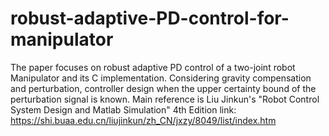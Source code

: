 # robust-adaptive-PD-control-for-manipulator
The paper focuses on robust adaptive PD control of a two-joint robot Manipulator and its C implementation. Considering gravity compensation and perturbation, controller design when the upper certainty bound of the perturbation signal is known. Main reference is Liu Jinkun's "Robot Control System Design and Matlab Simulation" 4th Edition
link: https://shi.buaa.edu.cn/liujinkun/zh_CN/jxzy/8049/list/index.htm
